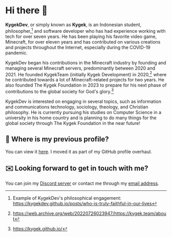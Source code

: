 # Hi there 👋

**KygekDev**, or simply known as **Kygek**, is an Indonesian student, philosopher,[^1] and software developer who has had experience working with tech for over seven years. He has been playing his favorite video game, Minecraft, for over eleven years and has contributed on various creations and projects throughout the Internet, especially during the COVID-19 pandemic.

KygekDev began his contributions in the Minecraft industry by founding and managing several Minecraft servers, predominantly between 2020 and 2021. He founded KygekTeam (initially Kygek Development) in 2020,[^2] where he contributed towards a lot of Minecraft-related projects for two years. He also founded The Kygek Foundation in 2023 to prepare for his next phase of contributions to the global society for God's glory.[^3]

KygekDev is interested on engaging in several topics, such as information and communications technology, sociology, theology, and Christian philosophy. He is currently pursuing his studies on Computer Science in a university in his home country and is planning to do many things for the global society through The Kygek Foundation in the near future!

## 📜 Where is my previous profile?

You can view it [here](resume.md). I moved it as part of my GitHub profile overhaul.

## ✉️ Looking forward to get in touch with me?

You can join my [Discord server](https://discord.gg/TstDS9jZf7) or contact me through my [email address](mailto:kygekdev@gmail.com?subject=%3CEnter%20your%20subject%3E%20-%20From%20GitHub).

[^1]: Example of KygekDev's philosophical engagement: https://kygekdev.github.io/posts/who-is-truly-faithful-in-our-lives
[^2]: https://web.archive.org/web/20220726023947/https://kygek.team/about
[^3]: https://kygek.github.io/
